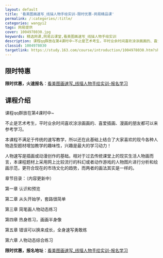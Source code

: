 ```yaml
---
layout: default
title: '看美图画速写_线描人物手绘实训-限时优惠-网易精品课'
permalink: /:categories/:title/
categories: wangyi2
tags: 网易提供
cover: 1004978030.jpg
keywords: 精选网课,网易云课堂,看美图画速写_线描人物手绘实训
description: 课程qq群放在第4课时中~不止是艺术考生，平时业余时间喜欢涂涂画画的、喜爱插画、漫画的朋友都可以来参考学习。本课程不满足
classid: 1004978030
targetlink: https://study.163.com/course/introduction/1004978030.htm?share=1&shareId=1025206652&utm_campaign=share&utm_medium=iphoneShare&utm_source=&utm_u=1025206652
---
```


## 限时特惠

**限时优惠，火速报名**：[看美图画速写_线描人物手绘实训-报名学习](https://study.163.com/course/introduction/1004978030.htm?share=1&shareId=1025206652&utm_campaign=share&utm_medium=iphoneShare&utm_source=&utm_u=1025206652)

## 课程介绍

课程qq群放在第4课时中~

不止是艺术考生，平时业余时间喜欢涂涂画画的、喜爱插画、漫画的朋友都可以来参考学习。

本课程不满足于传统的速写教学，所以还在此基础上结合了大家喜欢的现今各种人物造型题材增加教学的趣味性，兴趣是最大的学习动力！

人物速写是插画或动漫创作的基础。相对于过去传统课堂上的现实生活人物画而言，本课程题材上采用网上比较流行的科幻或者动作游戏的人物图片进行分析和绘画示范，更符合现在的市场文化的趋势，而两者的画法其实是一样的。



章节目录：（内容更新中）

第一章 认识和预览

第二章 从头开始学，套路很简单

第三章 简笔画人物动态练习

第四章 热身练习，画画半身像

第五章 错误可以换来成长，全身速写勇敢练

第六章 人物动态综合练习

**限时优惠，报名地址**：[看美图画速写_线描人物手绘实训-报名学习](https://study.163.com/course/introduction/1004978030.htm?share=1&shareId=1025206652&utm_campaign=share&utm_medium=iphoneShare&utm_source=&utm_u=1025206652)


